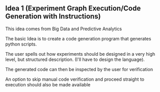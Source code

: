 ## Idea 1 (Experiment Graph Execution/Code Generation with Instructions)
This idea comes from Big Data and Predictive Analytics

The basic Idea is to create a code generation program that generates python scripts.

The user spells out how experiments should be designed in a very high level, but structured description. (I'll have to design the language).

The generated code can then be inspected by the user for verification

An option to skip manual code verification and proceed straight to execution should also be made available